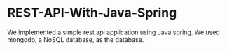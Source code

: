 # REST-API-With-Java-Spring

We implemented a simple rest api application using Java spring. We used mongodb, a NoSQL database, as the database. 
